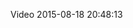 <!--
title: Video 2015-08-18 20:48:13
date: Tue Aug 18 2015 21:48:13 GMT+0100 (British Summer Time)
tags: 
-->
Video 2015-08-18 20:48:13
<video controls="controls" autoplay="autoplay" src="https://vimeo.com/136606856" type="video/mp4" width="0" height="0"></video>
